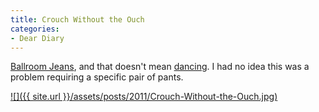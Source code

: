 ```yaml
---
title: Crouch Without the Ouch
categories:
- Dear Diary
---
```


[Ballroom Jeans](http://www.duluthtrading.com/store/duluth-ingenuity/gusseted-ballroom-jeans/gusseted-ballroom-jeans.aspx), and that doesn't mean [dancing](http://en.wikipedia.org/wiki/Ballroom_dancing).
I had no idea this was a problem requiring a specific pair of pants.

[![]({{ site.url }}/assets/posts/2011/Crouch-Without-the-Ouch.jpg)](http://thingelstad.com/s/crouch-without-the-ouch/crouch-without-the-ouch/img)
